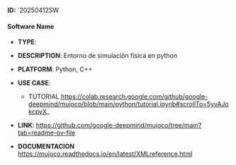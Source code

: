 **ID:** `20250412SW

#### **Software Name**

- **TYPE**: 
    
- **DESCRIPTION**: 
	Entorno de simulación física en python
- **PLATFORM**: 
    Python, C++
- **USE CASE**: 
	- TUTORIAL
    https://colab.research.google.com/github/google-deepmind/mujoco/blob/main/python/tutorial.ipynb#scrollTo=5yvAJokcpyX_
- **LINK**: https://github.com/google-deepmind/mujoco/tree/main?tab=readme-ov-file

* **DOCUMENTACION**
https://mujoco.readthedocs.io/en/latest/XMLreference.html